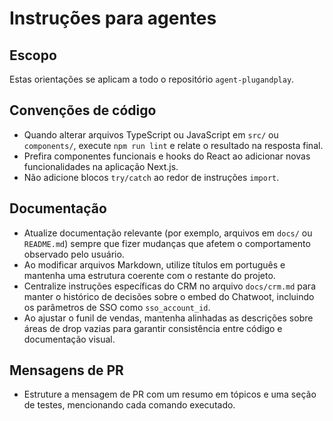 # Instruções para agentes

## Escopo
Estas orientações se aplicam a todo o repositório `agent-plugandplay`.

## Convenções de código
- Quando alterar arquivos TypeScript ou JavaScript em `src/` ou `components/`, execute `npm run lint` e relate o resultado na resposta final.
- Prefira componentes funcionais e hooks do React ao adicionar novas funcionalidades na aplicação Next.js.
- Não adicione blocos `try/catch` ao redor de instruções `import`.

## Documentação
- Atualize documentação relevante (por exemplo, arquivos em `docs/` ou `README.md`) sempre que fizer mudanças que afetem o comportamento observado pelo usuário.
- Ao modificar arquivos Markdown, utilize títulos em português e mantenha uma estrutura coerente com o restante do projeto.
- Centralize instruções específicas do CRM no arquivo `docs/crm.md` para manter o histórico de decisões sobre o embed do Chatwoot, incluindo os parâmetros de SSO como `sso_account_id`.
- Ao ajustar o funil de vendas, mantenha alinhadas as descrições sobre áreas de drop vazias para garantir consistência entre código e documentação visual.

## Mensagens de PR
- Estruture a mensagem de PR com um resumo em tópicos e uma seção de testes, mencionando cada comando executado.
